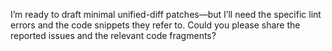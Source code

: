 I’m ready to draft minimal unified-diff patches—but I’ll need the specific lint errors and the code snippets they refer to. Could you please share the reported issues and the relevant code fragments?
